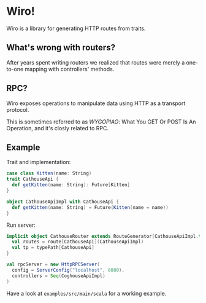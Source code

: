 # Wiro!

Wiro is a library for generating HTTP routes from traits.

## What's wrong with routers?

After years spent writing routers we realized that routes were merely a one-to-one mapping with controllers' methods.

## RPC?

Wiro exposes operations to manipulate data using HTTP as a transport protocol.

This is sometimes referred to as *WYGOPIAO*: What You GET Or POST Is An Operation, and it's closly related to RPC.

## Example

Trait and implementation:

```scala
case class Kitten(name: String)
trait CathouseApi {
  def getKitten(name: String): Future[Kitten]
}

object CathouseApiImpl with CathouseApi {
  def getKitten(name: String) = Future(Kitten(name = name))
}
```

Run server:

```scala
implicit object CathouseRouter extends RouteGenerator[CathouseApiImpl.type] {
  val routes = route[CathouseApi](CathouseApiImpl)
  val tp = typePath[CathouseApi]
}

val rpcServer = new HttpRPCServer(
  config = ServerConfig("localhost", 8080),
  controllers = Seq(CoghouseApiImpl)
)
```

Have a look at `examples/src/main/scala` for a working example.
